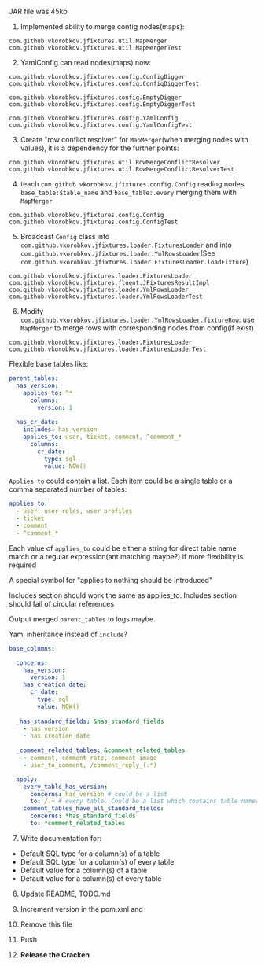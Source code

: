 JAR file was 45kb

1. Implemented ability to merge config nodes(maps):
```
com.github.vkorobkov.jfixtures.util.MapMerger
com.github.vkorobkov.jfixtures.util.MapMergerTest
```

2. YamlConfig can read nodes(maps) now:
```
com.github.vkorobkov.jfixtures.config.ConfigDigger
com.github.vkorobkov.jfixtures.config.ConfigDiggerTest

com.github.vkorobkov.jfixtures.config.EmptyDigger
com.github.vkorobkov.jfixtures.config.EmptyDiggerTest

com.github.vkorobkov.jfixtures.config.YamlConfig
com.github.vkorobkov.jfixtures.config.YamlConfigTest
```

3. Create "row conflict resolver" for `MapMerger`(when merging nodes with values), 
it is a dependency for the further points:
```
com.github.vkorobkov.jfixtures.util.RowMergeConflictResolver
com.github.vkorobkov.jfixtures.util.RowMergeConflictResolverTest
```

4. teach `com.github.vkorobkov.jfixtures.config.Config` reading nodes
`base_table:$table_name` and `base_table:.every` merging them with `MapMerger`
```
com.github.vkorobkov.jfixtures.config.Config
com.github.vkorobkov.jfixtures.config.ConfigTest
```

5. Broadcast `Config` class into `com.github.vkorobkov.jfixtures.loader.FixturesLoader`
and into `com.github.vkorobkov.jfixtures.loader.YmlRowsLoader`(See 
`com.github.vkorobkov.jfixtures.loader.FixturesLoader.loadFixture`)
```
com.github.vkorobkov.jfixtures.loader.FixturesLoader
com.github.vkorobkov.jfixtures.fluent.JFixturesResultImpl
com.github.vkorobkov.jfixtures.loader.YmlRowsLoader
com.github.vkorobkov.jfixtures.loader.YmlRowsLoaderTest
```

6. Modify `com.github.vkorobkov.jfixtures.loader.YmlRowsLoader.fixtureRow`: use
`MapMerger` to merge rows with corresponding nodes from config(if exist)
```
com.github.vkorobkov.jfixtures.loader.FixturesLoader
com.github.vkorobkov.jfixtures.loader.FixturesLoaderTest
```

Flexible base tables like:
```yaml
parent_tables:
  has_version:
    applies_to: ^*
      columns:
        version: 1
    
  has_cr_date:
    includes: has_version
    applies_to: user, ticket, comment, ^comment_*
      columns:
        cr_date:
          type: sql
          value: NOW()
```

`Applies to` could contain a list. Each item could be a single table or a comma
separated number of tables:
```yaml
applies_to: 
  - user, user_roles, user_profiles
  - ticket
  - comment
  - ^comment_*
```
Each value of `applies_to` could be either a string for direct table name match or
a regular expression(ant matching maybe?) if more flexibility is required

A special symbol for "applies to nothing should be introduced"

Includes section should work the same as applies_to.
Includes section should fail of circular references

Output merged `parent_tables` to logs maybe

Yaml inheritance instead of `include`?

```yaml
base_columns:

  concerns:
    has_version:
      version: 1
    has_creation_date:
      cr_date:
        type: sql
        value: NOW()
        
  _has_standard_fields: &has_standard_fields
    - has_version
    - has_creation_date
    
  _comment_related_tables: &comment_related_tables
    - comment, comment_rate, comment_image
    - user_to_comment, /comment_reply_(.*)

  apply:
    every_table_has_version:
      concerns: has_version # could be a list
      to: /.+ # every table. Could be a list which contains table names or regexps
    comment_tables_have_all_standard_fields:
      concerns: *has_standard_fields
      to: *comment_related_tables
```

7. Write documentation for:
* Default SQL type for a column(s) of a table
* Default SQL type for a column(s) of every table
* Default value for a column(s) of a table
* Default value for a column(s) of every table

8. Update README, TODO.md

9. Increment version in the pom.xml and 

10. Remove this file

11. Push

12. __Release the Cracken__